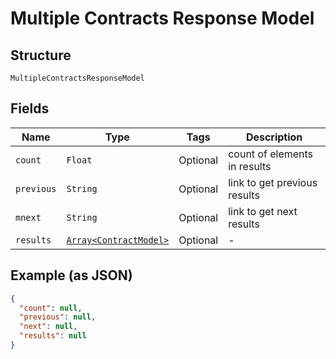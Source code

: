 
# Multiple Contracts Response Model

## Structure

`MultipleContractsResponseModel`

## Fields

| Name | Type | Tags | Description |
|  --- | --- | --- | --- |
| `count` | `Float` | Optional | count of elements in results |
| `previous` | `String` | Optional | link to get previous results |
| `mnext` | `String` | Optional | link to get next results |
| `results` | [`Array<ContractModel>`](../../doc/models/contract-model.md) | Optional | - |

## Example (as JSON)

```json
{
  "count": null,
  "previous": null,
  "next": null,
  "results": null
}
```

